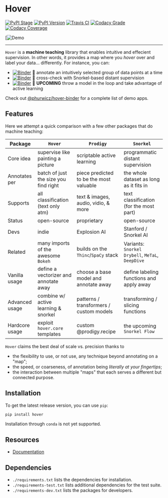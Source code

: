 # Hover

[![PyPI Stage](https://img.shields.io/pypi/status/hover?style=for-the-badge)](https://pypi.org)
[![PyPI Version](https://img.shields.io/pypi/v/hover?style=for-the-badge)](https://pypi.org)
[![Travis CI](https://img.shields.io/travis/com/phurwicz/hover/main?style=for-the-badge)](https://travis-ci.com)
[![Codacy Grade](https://img.shields.io/codacy/grade/689827d9077b43ac8721c7658d122d1a?style=for-the-badge)](https://www.codacy.com)
[![Codacy Coverage](https://img.shields.io/codacy/coverage/689827d9077b43ac8721c7658d122d1a/main?style=for-the-badge)](https://www.codacy.com)

[![Demo](docs/images/app-linked-annotator.gif)

----

`Hover` is a **machine teaching** library that enables intuitive and effecient supervision. In other words, it provides a map where you _hover_ over and label your data... differently. For instance, you can:

-   [![Binder](https://mybinder.org/badge_logo.svg)](https://mybinder.org/v2/gh/phurwicz/hover-binder/master?urlpath=/proxy/5006/app-simple-annotator) :seedling: annotate an intuitively selected group of data points at a time
-   [![Binder](https://mybinder.org/badge_logo.svg)](https://mybinder.org/v2/gh/phurwicz/hover-binder/master?urlpath=/proxy/5006/app-snorkel-annotator) :whale: cross-check with Snorkel-based distant supervision
-   [![Binder](https://mybinder.org/badge_logo.svg)](https://mybinder.org/v2/gh/phurwicz/hover-binder/master?urlpath=/proxy/5006/app-active-annotator) :ferris_wheel: **UPCOMING** throw a model in the loop and take advantage of active learning

Check out [@phurwicz/hover-binder](https://github.com/phurwicz/hover-binder) for a complete list of demo apps.

## Features

Here we attempt a quick comparison with a few other packages that do machine teaching:

Package        | `Hover`                               | `Prodigy`                               | `Snorkel`
-------------- | ------------------------------------- | --------------------------------------- | -------------------------
Core idea      | supervise like painting a picture     | scriptable active learning              | programmatic distant supervision
Annotates per  | batch of just the size you find right | piece predicted to be the most valuable | the whole dataset as long as it fits in
Supports       | all classification (text only atm)    | text & images, audio, vidio, & more     | text classification (for the most part)
Status         | open-source                           | proprietary                             | open-source
Devs           | indie                                 | Explosion AI                            | Stanford / Snorkel AI
Related        | many imports of the awesome `Bokeh`   | builds on the `Thinc`/`SpaCy` stack     | Variants: `Snorkel Drybell`, `MeTaL`, `DeepDive`
Vanilla usage  | define a vectorizer and annotate away | choose a base model and annotate away   | define labeling functions and apply away
Advanced usage | combine w/ active learning & snorkel  | patterns / transformers / custom models | transforming / slicing functions
Hardcore usage | exploit `hover.core` templates        | custom @prodigy.recipe                  | the upcoming `Snorkel Flow`

`Hover` claims the best deal of scale vs. precision thanks to

-   the flexibility to use, or not use, any technique beyond annotating on a "map";
-   the speed, or coarseness, of annotation being _literally at your fingertips_;
-   the interaction between multiple "maps" that each serves a different but connected purpose.

## Installation

To get the latest release version, you can use `pip`:

```bash
pip install hover
```

Installation through `conda` is not yet supported.

## Resources

-   [Documentation](https://phurwicz.github.io/hover/)

## Dependencies

-   `./requirements.txt` lists the dependencies for installation.
-   `./requirements-test.txt` lists additional dependencies for the test suite.
-   `./requirements-dev.txt` lists the packages for developers.

